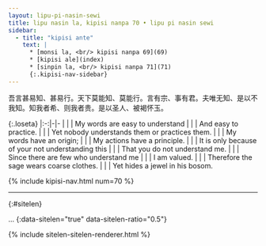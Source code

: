 ```yaml
---
layout: lipu-pi-nasin-sewi
title: lipu nasin la, kipisi nanpa 70 • lipu pi nasin sewi
sidebar:
  - title: "kipisi ante"
    text: |
      * [monsi la, <br/> kipisi nanpa 69](69)
      * [kipisi ale](index)
      * [sinpin la, <br/> kipisi nanpa 71](71)
      {:.kipisi-nav-sidebar}
---
```


吾言甚易知、甚易行。天下莫能知、莫能行。言有宗、事有君。夫唯无知、是以不我知。知我者希、则我者贵。是以圣人、被褐怀玉。

{:.loseta}
|:-:|-|-
|  |  | My words are easy to understand
|  |  | And easy to practice.
|  |  | Yet nobody understands them or practices them.
|  |  | My words have an origin;
|  |  | My actions have a principle.
|  |  | It is only because of your not understanding this
|  |  | That you do not understand me.
|  |  | Since there are few who understand me
|  |  | I am valued.
|  |  | Therefore the sage wears coarse clothes.
|  |  | Yet hides a jewel in his bosom.

{% include kipisi-nav.html num=70 %}

-------
{:#sitelen}

...
{:data-sitelen="true" data-sitelen-ratio="0.5"}

{% include sitelen-sitelen-renderer.html %}
